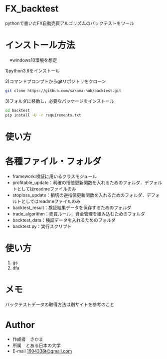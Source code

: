 
# FX_backtest

pythonで書いたFX自動売買アルゴリズムのバックテストをツール
 
# インストール方法
　※windows10環境を想定
 
 1)python3.6をインストール
 
 2)コマンドプロンプトからgitリポジトリをクローン
 
 ```bash
git clone https://github.com/sakama-hub/backtest.git
```

3)フォルダに移動し，必要なパッケージをインストール

```bash
cd backtest
pip install -U -r requirements.txt
```
 
# 使い方
 
 
# 各種ファイル・フォルダ

 * framework:検証に用いるクラスモジュール
 * profitable_update：利確の指値更新関数を入れるためのフォルダ．デフォルトとしてはreadmeファイルのみ
 * stoploss_update：損切の逆指値更新関数を入れるためのフォルダ．デフォルトとしてはreadmeファイルのみ
 * backtest_result：検証結果データを保存するためのフォルダ
 * trade_algorithm：売買ルール，資金管理を組み込むためのフォルダ
 * backtest_data：検証データを入れるためのフォルダ
 * backtest.py：実行スクリプト
 
# 使い方
1. gs
2. dfa
# メモ
 
バックテストデータの取得方法は別サイトを参考のこと
 
# Author
 
* 作成者　さかま　
* 所属　とある日本の大学
* E-mail 1604338t@gmail.com
 
